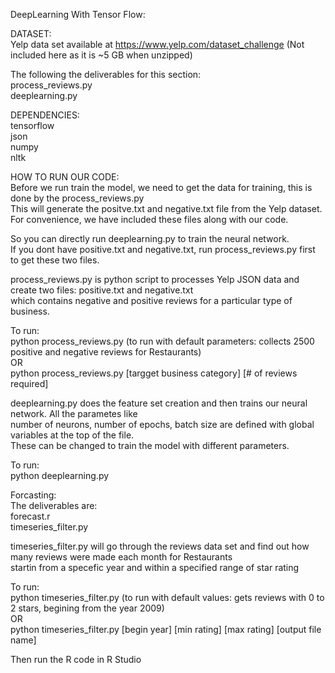 DeepLearning With Tensor Flow:  

DATASET:  
Yelp data set available at https://www.yelp.com/dataset_challenge (Not included here as it is ~5 GB when unzipped)  

The following the deliverables for this section:  
process_reviews.py  
deeplearning.py  

DEPENDENCIES:  
tensorflow  
json  
numpy  
nltk  


HOW TO RUN OUR CODE:  
Before we run train the model, we need to get the data for training, this is done by the process_reviews.py  
This will generate the positve.txt and negative.txt file from the Yelp dataset.  
For convenience, we have included these files along with our code.  
  
So you can directly run deeplearning.py to train the neural network.  
If you dont have positive.txt and negative.txt, run process_reviews.py first to get these two files.  

  
process_reviews.py is python script to processes Yelp JSON data and create two files: positive.txt and negative.txt  
which contains negative and positive reviews for a particular type of business.  
  
To run:  
	python process_reviews.py   (to run with default parameters: collects 2500 positive and negative reviews for Restaurants)  
OR   
	python process_reviews.py [targget business category] [# of reviews required]  


deeplearning.py does the feature set creation and then trains our neural network. All the parametes like   
number of neurons, number of epochs, batch size are defined with global variables at the top of the file.  
These can be changed to train the model with different parameters.  

To run:  
	python deeplearning.py  
  
Forcasting:  
The deliverables are:  
forecast.r  
timeseries_filter.py  

timeseries_filter.py will go through the reviews data set and find out how many reviews were made each month for Restaurants  
startin from a specefic year and within a specified range of star rating  

To run:  
	python timeseries_filter.py (to run with default values: gets reviews with 0 to 2 stars, begining from the year 2009)  
OR  
	python timeseries_filter.py [begin year] [min rating] [max rating] [output file name]  

Then run the R code in R Studio  





